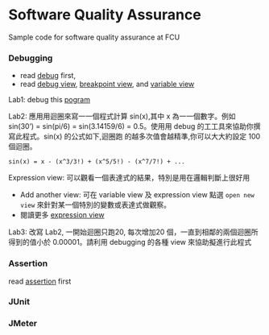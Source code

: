 Software Quality Assurance
===

Sample code for software quality assurance at FCU


### Debugging 
- read [debug](/debug/Debug.md) first,
- read [debug view](http://help.eclipse.org/indigo/index.jsp?topic=%2Forg.eclipse.jdt.doc.user%2Freference%2Fviews%2Fdebug%2Fref-debug_view.htm), [breakpoint view](http://help.eclipse.org/indigo/index.jsp?topic=%2Forg.eclipse.jdt.doc.user%2Freference%2Fviews%2Fdebug%2Fref-debug_view.htm), and [variable view](http://help.eclipse.org/indigo/index.jsp?topic=%2Forg.eclipse.jdt.doc.user%2Freference%2Fviews%2Fdebug%2Fref-debug_view.htm) 

Lab1: debug this [pogram](/src/debug/BubbleSort.java)

Lab2: 應⽤用迴圈來寫⼀一個程式計算 sin(x),其中 x 為⼀一個數字。例如 sin(30’) = sin(pi/6) = sin(3.14159/6) = 0.5。使⽤用 debug 的⼯工具來協助你撰寫此程式。sin(x) 的公式如下,迴圈跑 的越多次值會越精準,你可以⼤大約設定 100 個迴圈。

```
sin(x) = x - (x^3/3!) + (x^5/5!) - (x^7/7!) + ...
```

Expression view: 可以觀看一個表達式的結果，特別是用在邏輯判斷上很好用
- Add another view: 可在 variable view 及 expression view 點選 `open new view` 來針對某一個特別的變數或表達式做觀察。
- 閱讀更多 [expression view](http://help.eclipse.org/indigo/index.jsp?topic=%2Forg.eclipse.jdt.doc.user%2Freference%2Fviews%2Fdebug%2Fref-debug_view.htm)

Lab3: 改寫 Lab2, 一開始迴圈只跑20, 每次增加20 個，一直到相鄰的兩個迴圈所得到的值小於 0.00001。請利用 debugging 的各種 view 來協助擬進行此程式 


### Assertion
read [assertion](/debug/Assertion.md) first

### JUnit

### JMeter
